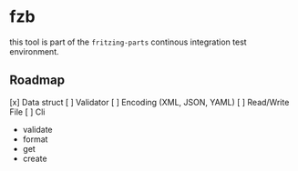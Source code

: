 # fzb

this tool is part of the `fritzing-parts` continous integration test environment.

## Roadmap

[x] Data struct
[ ] Validator
[ ] Encoding (XML, JSON, YAML)
[ ] Read/Write File
[ ] Cli
 - validate
 - format
 - get
 - create
